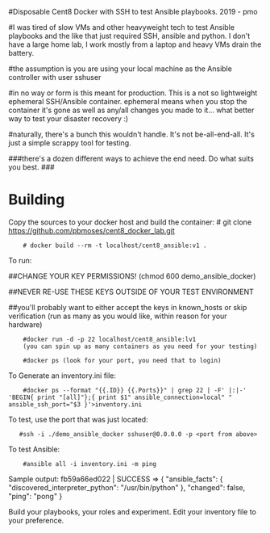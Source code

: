 #Disposable Cent8 Docker with SSH to test Ansible playbooks. 2019 - pmo

#I was tired of slow VMs and other heavyweight tech to test Ansible playbooks and the like that just required SSH, ansible and python. I don't have a large home lab, I work mostly from a laptop and heavy VMs drain the battery. 

#the assumption is you are using your local machine as the Ansible controller with user sshuser 




#in no way or form is this meant for production. This is a not so lightweight ephemeral SSH/Ansible container. ephemeral means when you stop the container it's gone as well as any/all changes you made to it... what better way to test your disaster recovery :)


#naturally, there's a bunch this wouldn't handle. It's not be-all-end-all. It's just a simple scrappy tool for testing. 


###there's a dozen different ways to achieve the end need. Do what suits you best. ###
 

# Building 

Copy the sources to your docker host and build the container:
        # git clone https://github.com/pbmoses/cent8_docker_lab.git
        
        # docker build --rm -t localhost/cent8_ansible:v1 .
        

To run:

##CHANGE YOUR KEY PERMISSIONS! (chmod 600 demo_ansible_docker)


##NEVER RE-USE THESE KEYS OUTSIDE OF YOUR TEST ENVIRONMENT


##you'll probably want to either accept the keys in known_hosts or skip verification
(run as many as you would like, within reason for your hardware)


        #docker run -d -p 22 localhost/cent8_ansible:lv1
        (you can spin up as many containers as you need for your testing)
        
        #docker ps (look for your port, you need that to login)
       

       
To Generate an inventory.ini file:
        
        #docker ps --format "{{.ID}} {{.Ports}}" | grep 22 | -F' |:|-' 'BEGIN{ print "[all]"};{ print $1" ansible_connection=local" " ansible_ssh_port="$3 }'>inventory.ini


To test, use the port that was just located:

       #ssh -i ./demo_ansible_docker sshuser@0.0.0.0 -p <port from above>

To test Ansible:
        
        #ansible all -i inventory.ini -m ping 

Sample output:
       fb59a66ed022 | SUCCESS => {
    "ansible_facts": {
        "discovered_interpreter_python": "/usr/bin/python"
    }, 
    "changed": false, 
    "ping": "pong"
}

Build your playbooks, your roles and experiment. Edit your inventory file to your preference. 
